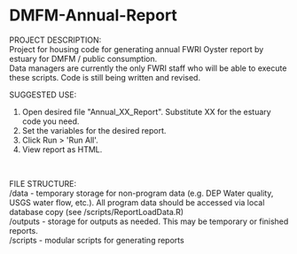 # DMFM-Annual-Report
PROJECT DESCRIPTION: <br>
Project for housing code for generating annual FWRI Oyster report by estuary for DMFM / public consumption.   
Data managers are currently the only FWRI staff who will be able to execute these scripts. Code is still being written and revised.

SUGGESTED USE:

1. Open desired file "Annual_XX_Report". Substitute XX for the estuary code you need. 
2. Set the variables for the desired report. 
3. Click Run > 'Run All'. 
4. View report as HTML.
<br> 

FILE STRUCTURE: <br>
/data - temporary storage for non-program data (e.g. DEP Water quality, USGS water flow, etc.). All program data should be accessed via local database copy (see /scripts/ReportLoadData.R)<br>
/outputs - storage for outputs as needed. This may be temporary or finished reports.<br>
/scripts - modular scripts for generating reports
<br>
